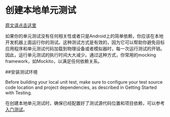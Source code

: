 # 创建本地单元测试
[原文请点击这里](http://developer.android.com/intl/zh-cn/training/testing/unit-testing/local-unit-tests.html)

如果你的单元测试没有任何相关性或者只是Android上的简单依赖，你应该在本地开发机器上面运行你的测试。这种测试方式是有效的，因为它可以帮助你避免目标应用程序和单元测试代码加载到物理设备或者模拟器时，每一次运行测试的开销。因此，运行单元测试的执行时间大大减少。通过这种方式，你常用的mocking framework，如Mockito，以满足任何依赖关系。

##安装测试环境

Before building your local unit test, make sure to configure your test source code location and project dependencies, as described in Getting Started with Testing.

在创建本地单元测试时，确保已经配置好了测试源代码位置和项目依赖，可以参考[入门测试]()。


##